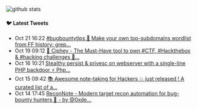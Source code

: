 ![github stats](https://github-readme-stats.vercel.app/api?username=nil0x42&show_icons=true&count_private=true&include_all_commits=true&hide_title=true&cache_seconds=1800)

#### :bird: Latest Tweets
<ul>
<!-- LATEST-TWEETS:START -->
<li>Oct 21 16:22 <a href='https://rss.app/articles/cb4e791f6f6d729c074351566bd3a7c508111d6e1136beb1dab6d555969266d3f70cea0d6ad9d661f6a26d75d81d0f9a68d161e1cb13'>#bugbountytips  🎁 Make your own top-subdomains wordlist from FF history:   grep...</a></li>
<li>Oct 19 09:12 <a href='https://rss.app/articles/cb4e791f6f6d729c074351566bd3a7c508111d6e1136beb1dab6d555969266d3f70cea0d6ad9d669f2a56c75da160f9264d66ee7c515'>🤯 Ciphey - The Must-Have tool to pwn #CTF, #Hackthebox & #hacking challenges 🏴...</a></li>
<li>Oct 16 10:21 <a href='https://rss.app/articles/cb4e791f6f6d729c074351566bd3a7c508111d6e1136beb1dab6d555969266d3f70cea0d6ad9d968f7aa6a7cda1d0a9763d36ee5c414'>Stealthy persist & privesc on webserver with a single-line PHP backdoor ⚡️   Php...</a></li>
<li>Oct 15 09:42 <a href='https://rss.app/articles/cb4e791f6f6d729c074351566bd3a7c508111d6e1136beb1dab6d555969266d3f70cea0d6ad9d86ef4a76c75dc100a9566dc6ee2c012'>📚 Awesome note-taking for Hackers 💥   just released !      A curated list of a...</a></li>
<li>Oct 14 17:45 <a href='https://rss.app/articles/cb4e791f6f6d729c074351566bd3a7c508111d6e1136beb1dab6d555969266d3f70cea0d6ad9d86cf0a76a7ed6130f9566d16ce5ca12'>ReconNote - Modern target recon automation for bug-bounty hunters 🤩  - by @0xde...</a></li>

<!-- LATEST-TWEETS:END -->
</ul>

<!--
### :zap: Recent Activity
-->

<!--START_SECTION:activity-->
<!--
1. ❗️ Closed issue [#27](https://github.com/nil0x42/duplicut/issues/27) in [nil0x42/duplicut](https://github.com/nil0x42/duplicut)
2. ❗️ Closed issue [#19](https://github.com/nil0x42/duplicut/issues/19) in [nil0x42/duplicut](https://github.com/nil0x42/duplicut)
3. ❗️ Closed issue [#23](https://github.com/nil0x42/duplicut/issues/23) in [nil0x42/duplicut](https://github.com/nil0x42/duplicut)
4. 🎉 Merged PR [#28](https://github.com/nil0x42/duplicut/pull/28) in [nil0x42/duplicut](https://github.com/nil0x42/duplicut)
5. 💪 Opened PR [#28](https://github.com/nil0x42/duplicut/pull/28) in [nil0x42/duplicut](https://github.com/nil0x42/duplicut)
-->
<!--END_SECTION:activity-->

<!--
### Hi there 👋

**nil0x42/nil0x42** is a ✨ _special_ ✨ repository because its `README.md` (this file) appears on your GitHub profile.

Here are some ideas to get you started:

- 🔭 I’m currently working on ...
- 🌱 I’m currently learning ...
- 👯 I’m looking to collaborate on ...
- 🤔 I’m looking for help with ...
- 💬 Ask me about ...
- 📫 How to reach me: ...
- 😄 Pronouns: ...
- ⚡ Fun fact: ...
-->
